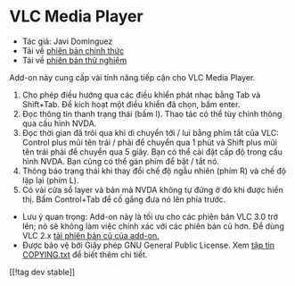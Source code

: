 # VLC Media Player #

* Tác giả: Javi Dominguez
* Tải về [phiên bản chính thức][2]
* Tải về [phiên bản thử nghiệm][3]

Add-on này cung cấp vài tính năng tiếp cận cho VLC Media Player.

1. Cho phép điều hướng qua  các điều khiển phát nhạc bằng Tab và
   Shift+Tab. Để kích hoạt một điều khiển đã chọn, bấm enter.
2. Đọc thông tin thanh trạng thái (bấm I). Thao tác có thể tùy chỉnh thông
   qua cấu hình NVDA.
3. Đọc thời gian đã trôi qua khi di chuyển tới / lui bằng phím tắt của VLC:
   Control plus mũi tên trái / phải để chuyển qua 1 phút và Shift plus mũi
   tên trái phải để chuyển qua 5 giây. Bạn có thể cài đặt cấp độ trong cấu
   hình NVDA. Bạn cũng có thể gán phím để bật / tắt nó.
4. Thông báo trạng thái khi thay đổi chế độ ngẫu nhiên (phím R) và chế độ
   lặp lại (phím L).
5. Có vài cửa sổ layer và bản mà NVDA không tự đứng ở đó khi được hiển
   thị. Bấm Control+Tab để cố gắng đưa nó lên phía trước.

* Lưu ý quan trọng: Add-on này là tối ưu cho các phiên bản VLC 3.0 trở lên;
  nó sẽ không làm việc chính xác với các phiên bản cũ hơn. Để dùng VLC 2.x
  [tải phiên bản cũ của add-on.][1]
* Được bảo vệ bởi Giấy phép GNU General Public License. Xem [tập tin
  COPYING.txt](https://github.com/javidominguez/VLC/blob/master/COPYING.txt)
  để biết thêm chi tiết.

[[!tag dev stable]]

[1]: https://addons.nvda-project.org/files/get.php?file=vlc

[2]: https://addons.nvda-project.org/files/get.php?file=vlc-18

[3]: https://addons.nvda-project.org/files/get.php?file=vlc-dev
